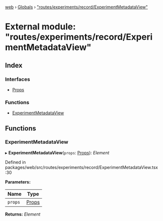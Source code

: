 [web](../README.md) › [Globals](../globals.md) › ["routes/experiments/record/ExperimentMetadataView"](_routes_experiments_record_experimentmetadataview_.md)

# External module: "routes/experiments/record/ExperimentMetadataView"

## Index

### Interfaces

* [Props](../interfaces/_routes_experiments_record_experimentmetadataview_.props.md)

### Functions

* [ExperimentMetadataView](_routes_experiments_record_experimentmetadataview_.md#experimentmetadataview)

## Functions

###  ExperimentMetadataView

▸ **ExperimentMetadataView**(`props`: [Props](../interfaces/_routes_experiment_dashboard_cagesessiontable_.props.md)): *Element*

Defined in packages/web/src/routes/experiments/record/ExperimentMetadataView.tsx:30

**Parameters:**

Name | Type |
------ | ------ |
`props` | [Props](../interfaces/_routes_experiment_dashboard_cagesessiontable_.props.md) |

**Returns:** *Element*

